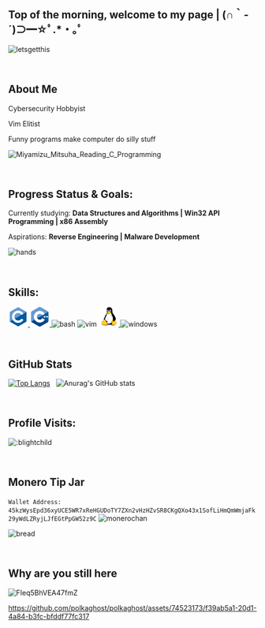 
<h2 align="left">Top of the morning, welcome to my page | (∩｀-´)⊃━☆ﾟ.*・｡ﾟ</h2>

![letsgetthis](https://github.com/blightchild/blightchild/assets/74523173/865aaa01-51e5-4f1c-b0cf-0f354028abe1)




<br>

## About Me
Cybersecurity Hobbyist

Vim Elitist

Funny programs make computer do silly stuff

![Miyamizu_Mitsuha_Reading_C_Programming](https://github.com/polkaghost/polkaghost/assets/74523173/e5d19ffc-1b9a-47b7-9ab7-5c7e509c003d)

<br>

## Progress Status & Goals:
 
Currently studying: **Data Structures and Algorithms | Win32 API Programming | x86 Assembly**
 
Aspirations: **Reverse Engineering | Malware Development** 

![hands](https://github.com/blightchild/blightchild/assets/74523173/1dc63b6b-7804-4f33-86d1-52f3e29797f0)

<br>

## Skills:

<p align = "left"> <a href="https://www.cprogramming.com/" target="_blank" rel="noreferrer"> <img src="https://raw.githubusercontent.com/devicons/devicon/master/icons/c/c-original.svg" alt="c" width="40" height="40"/> </a> <a href="https://www.w3schools.com/cpp/" target="_blank" rel="noreferrer"> <img src="https://raw.githubusercontent.com/devicons/devicon/master/icons/cplusplus/cplusplus-original.svg" alt="cplusplus" width="40" height="40"/> </a>  <img src="https://img.icons8.com/?size=512&id=8gWOBXY72Osj&format=png" alt="bash" width="40" height="40"/> </a> <img src="https://user-images.githubusercontent.com/8083855/30329899-bffb884c-97e4-11e7-8b93-f8e4bed7338a.png" alt="vim" width="40" height="40"/> </a> <a href="https://www.linux.org/" target="_blank" rel="noreferrer"> <img src="https://raw.githubusercontent.com/devicons/devicon/master/icons/linux/linux-original.svg" alt="linux" width="40" height="40"/> </a> <img src="https://www.freeiconspng.com/thumbs/windows-icon-png/cute-ball-windows-icon-png-16.png" alt="windows" width="40" height="40"/> </a> </p> 

<br>

## GitHub Stats

[![Top Langs](https://github-readme-stats-git-masterrstaa-rickstaa.vercel.app/api/top-langs/?username=polkaghost&show_icons=true&theme=dracula)](https://github.com/polkaghost/github-readme-stats) &nbsp; ![Anurag's GitHub stats](https://github-readme-stats-sigma-five.vercel.app/api?username=polkaghost&show_icons=true&theme=dracula)

<br>

## Profile Visits:

![:blightchild](https://count.getloli.com/get/@:blightchild) 

<br>

## Monero Tip Jar
```Wallet Address: 45kzWysEpd36xyUCE5WR7xReHGUDoTY7ZXn2vHzHZvSR8CKgQXo43x1SofLiHmQmWmjaFk29yWdLZRyjLJfEGtPpGW52z9C``` ![monerochan](https://github.com/blightchild/blightchild/assets/74523173/a9004461-03de-4262-a9b7-708411cb10ae)


 ![bread](https://github.com/blightchild/blightchild/assets/74523173/cd607253-b3c5-45d3-ab5a-bf1f8a2fc54c)

<br>




## Why are you still here
![FIeq5BhVEA47fmZ](https://github.com/polkaghost/polkaghost/assets/74523173/02543dae-86d5-4b65-a008-513b5937f89a)

https://github.com/polkaghost/polkaghost/assets/74523173/f39ab5a1-20d1-4a84-b3fc-bfddf77fc317






